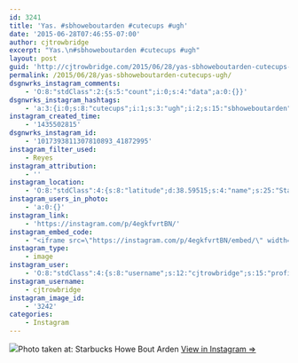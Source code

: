 ```yaml
---
id: 3241
title: 'Yas. #sbhoweboutarden #cutecups #ugh'
date: '2015-06-28T07:46:55-07:00'
author: cjtrowbridge
excerpt: "Yas.\n#sbhoweboutarden #cutecups #ugh"
layout: post
guid: 'http://cjtrowbridge.com/2015/06/28/yas-sbhoweboutarden-cutecups-ugh/'
permalink: /2015/06/28/yas-sbhoweboutarden-cutecups-ugh/
dsgnwrks_instagram_comments:
    - 'O:8:"stdClass":2:{s:5:"count";i:0;s:4:"data";a:0:{}}'
dsgnwrks_instagram_hashtags:
    - 'a:3:{i:0;s:8:"cutecups";i:1;s:3:"ugh";i:2;s:15:"sbhoweboutarden";}'
instagram_created_time:
    - '1435502815'
dsgnwrks_instagram_id:
    - '1017393811307810893_41872995'
instagram_filter_used:
    - Reyes
instagram_attribution:
    - ''
instagram_location:
    - 'O:8:"stdClass":4:{s:8:"latitude";d:38.59515;s:4:"name";s:25:"Starbucks Howe Bout Arden";s:9:"longitude";d:-121.416607;s:2:"id";i:252209191;}'
instagram_users_in_photo:
    - 'a:0:{}'
instagram_link:
    - 'https://instagram.com/p/4egkfvrtBN/'
instagram_embed_code:
    - "<iframe src=\"https://instagram.com/p/4egkfvrtBN/embed/\" width=\"612\" height=\"710\" frameborder=\"0\" scrolling=\"no\" allowtransparency=\"true\"></iframe>\n"
instagram_type:
    - image
instagram_user:
    - 'O:8:"stdClass":4:{s:8:"username";s:12:"cjtrowbridge";s:15:"profile_picture";s:107:"https://igcdn-photos-g-a.akamaihd.net/hphotos-ak-xap1/t51.2885-19/11205819_940973412608942_1083705953_a.jpg";s:2:"id";s:8:"41872995";s:9:"full_name";s:13:"CJ Trowbridge";}'
instagram_username:
    - cjtrowbridge
instagram_image_id:
    - '3242'
categories:
    - Instagram
---
```


[![](http://blog.cjtrowbridge.com/wp-content/uploads/2015/06/11358193_828639313870913_546665705_n.jpg)](https://instagram.com/p/4egkfvrtBN/)Photo taken at: Starbucks Howe Bout Arden [View in Instagram ⇒](https://instagram.com/p/4egkfvrtBN/)